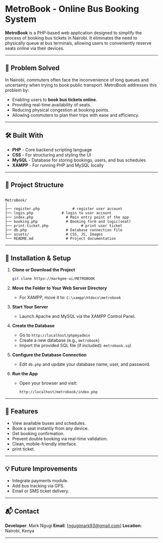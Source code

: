 
# MetroBook - Online Bus Booking System

**MetroBook** is a PHP-based web application designed to simplify the process of booking bus tickets in Nairobi. It eliminates the need to physically queue at bus terminals, allowing users to conveniently reserve seats online via their devices.

---

## 🚀 Problem Solved

In Nairobi, commuters often face the inconvenience of long queues and uncertainty when trying to book public transport. MetroBook addresses this problem by:

- Enabling users to **book bus tickets online**.
- Providing real-time availability of seats.
- Reducing physical congestion at booking points.
- Allowing commuters to plan their trips with ease and efficiency.

---

## 🛠️ Built With

- **PHP** - Core backend scripting language
- **CSS** - For structuring and styling the UI
- **MySQL** - Database for storing bookings, users, and bus schedules
- **XAMPP** - For running PHP and MySQL locally

---

## 📁 Project Structure

```

MetroBook/
│
├── register.php               # register user account
├── login.php             # login to user account
├── index.php               # Main entry point of the app
├── booking.php             # Booking form and logic(seat)
├── print-ticket.php               # print user ticket
├── db.php                  # Database connection file
├── assets/                 # CSS, JS, Images
└── README.md               # Project documentation

````

---

## 🔧 Installation & Setup

1. **Clone or Download the Project**
   ```bash
   git clone https://markgee-ui/METROBOOK


2. **Move the Folder to Your Web Server Directory**

   * For XAMPP, move it to: `C:\xampp\htdocs\metrobook`

3. **Start Your Server**

   * Launch Apache and MySQL via the XAMPP Control Panel.

4. **Create the Database**

   * Go to `http://localhost/phpmyadmin`
   * Create a new database (e.g., `metrobook`)
   * Import the provided SQL file (if included): `metrobook.sql`

5. **Configure the Database Connection**

   * Edit `db.php` and update your database name, user, and password.

6. **Run the App**

   * Open your browser and visit:

     ```
     http://localhost/metrobook/index.php
     ```

---

## 🧪 Features

* View available buses and schedules.
* Book a seat instantly from any device.
* Get booking confirmation.
* Prevent double booking via real-time validation.
* Clean, mobile-friendly interface.
* print ticket.

---

## 💡 Future Improvements

* Integrate payments module.
* Add bus tracking via GPS.
* Email or SMS ticket delivery.

---

## 📬 Contact

**Developer**: Mark Ngugi
**Email**: \[[ngugimark93@gmail.com](mailto:ngugimark93@gmail.com)]
**Location**: Nairobi, Kenya

---


